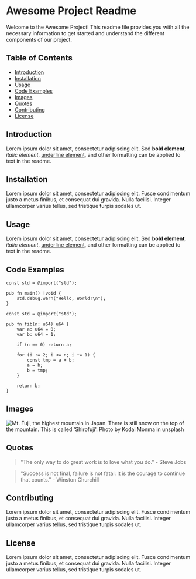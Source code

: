 # Awesome Project Readme
Welcome to the Awesome Project! This readme file provides you with all the necessary information to get started and understand the different components of our project.

## Table of Contents
- [Introduction](#introduction)
- [Installation](#installation)
- [Usage](#usage)
- [Code Examples](#code-examples)
- [Images](#images)
- [Quotes](#quotes)
- [Contributing](#contributing)
- [License](#license)

## Introduction
Lorem ipsum dolor sit amet, consectetur adipiscing elit. Sed **bold element**, *italic element*, <ins>underline element</ins>, and other formatting can be applied to text in the readme.

## Installation
Lorem ipsum dolor sit amet, consectetur adipiscing elit. Fusce condimentum justo a metus finibus, et consequat dui gravida. Nulla facilisi. Integer ullamcorper varius tellus, sed tristique turpis sodales ut. 

## Usage
Lorem ipsum dolor sit amet, consectetur adipiscing elit. Sed **bold element**, *italic element*, <ins>underline element</ins>, and other formatting can be applied to text in the readme.

## Code Examples
```zig
const std = @import("std");

pub fn main() !void {
    std.debug.warn("Hello, World!\n");
}

const std = @import("std");

pub fn fib(n: u64) u64 {
    var a: u64 = 0;
    var b: u64 = 1;

    if (n == 0) return a;

    for (i := 2; i <= n; i += 1) {
        const tmp = a + b;
        a = b;
        b = tmp;
    }

    return b;
}
```

## Images
![Mt. Fuji, the highest mountain in Japan. There is still snow on the top of the mountain. This is called 'Shirofuji'. Photo by Kodai Monma in unsplash](https://images.unsplash.com/photo-1656339129530-42e6e09f99e9?ixlib=rb-4.0.3&ixid=M3wxMjA3fDB8MHxwaG90by1wYWdlfHx8fGVufDB8fHx8fA%3D%3D&auto=format&fit=crop&w=1631&q=80)

## Quotes
> "The only way to do great work is to love what you do." - Steve Jobs

> "Success is not final, failure is not fatal: It is the courage to continue that counts." - Winston Churchill

## Contributing
Lorem ipsum dolor sit amet, consectetur adipiscing elit. Fusce condimentum justo a metus finibus, et consequat dui gravida. Nulla facilisi. Integer ullamcorper varius tellus, sed tristique turpis sodales ut.

## License
Lorem ipsum dolor sit amet, consectetur adipiscing elit. Fusce condimentum justo a metus finibus, et consequat dui gravida. Nulla facilisi. Integer ullamcorper varius tellus, sed tristique turpis sodales ut.
